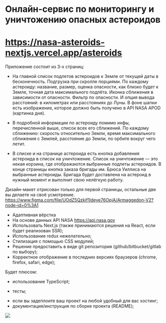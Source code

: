 # Онлайн-сервис по мониторингу и уничтожению опасных астероидов 
# https://nasa-asteroids-nextjs.vercel.app/asteroids

Приложение состоит из 3-х страниц:
- На главной список подлетов астероидов к Земле от текущей даты в бесконечность. Подгрузка при скролле порциями. По каждому астероиду: название, размер, оценка опасности, как близко будет к Земле, точная дата максимального подлёта. Иконка сближения в зависимости от опасности. Фильтр по опасности. И опция вывода расстояний: в километрах или расстояниях до Луны.
В фоне шапки есть изображение, которое должно быть получено в API NASA APOD (картинка дня).

- В подробной информации по астероиду помимо инфы, перечисленной выше, список всех его сближений. По каждому сближению: скорость относительно Земли, время максимального сближения с Землей, расстояние до Земли, по орбите вокруг чего летит.

- В списке и на странице астероида есть кнопка добавления астероида в список на уничтожение. Список на уничтожение — это некая корзина, где отображаются выбранные подлеты астероидов. В конце страницы кнопка заказа бригады им. Брюса Уиллиса на выбранные астероиды. Бригада будет доставлена на астероид в нужный момент и выполнит свою нелёгкую работу.

Дизайн-макет отрисован только для первой страницы, остальные две вы делаете на своё усмотрение.
https://www.figma.com/file/UOdZ5Qzkif1Ideye76OpjA/Armaggedon-V2?node-id=0%3A1

+ Адаптивная вёрстка
+ На основе данных API NASA https://api.nasa.gov 
+ Использовать Next.js (также принимаются решения на React, если будет реализован SSR);
+ Использование redux нежелательно;
+ Стилизация с помощью CSS модулей;
+ Решение предоставить в виде git репозитория (github/bitbucket/gitlab по выбору);
+ Корректное отображение в последних версиях браузеров (chrome, firefox, safari, edge);

Будет плюсом:

+ использование TypeScript;
- тесты;
+ если вы задеплоите ваш проект на любой удобный для вас хостинг;
+ документация/инструкция по сборке проекта (README);

![](c:/Users/Kotel/OneDrive/%D0%A0%D0%B0%D0%B1%D0%BE%D1%87%D0%B8%D0%B9%20%D1%81%D1%82%D0%BE%D0%BB/%D0%91%D0%B5%D0%B7%D1%8B%D0%BC%D1%8F%D0%BD%D0%BD%D1%8B%D0%B9.png)